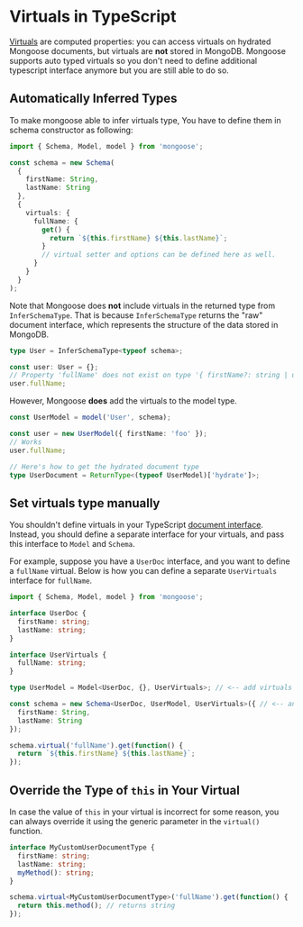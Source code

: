 # Virtuals in TypeScript

[Virtuals](../tutorials/virtuals.html) are computed properties: you can access virtuals on hydrated Mongoose documents, but virtuals are **not** stored in MongoDB.
Mongoose supports auto typed virtuals so you don't need to define additional typescript interface anymore but you are still able to do so.

## Automatically Inferred Types

To make mongoose able to infer virtuals type, You have to define them in schema constructor as following:

```ts
import { Schema, Model, model } from 'mongoose';

const schema = new Schema(
  {
    firstName: String,
    lastName: String
  },
  {
    virtuals: {
      fullName: {
        get() {
          return `${this.firstName} ${this.lastName}`;
        }
        // virtual setter and options can be defined here as well.
      }
    }
  }
);
```

Note that Mongoose does **not** include virtuals in the returned type from `InferSchemaType`.
That is because `InferSchemaType` returns the "raw" document interface, which represents the structure of the data stored in MongoDB.

```ts
type User = InferSchemaType<typeof schema>;

const user: User = {};
// Property 'fullName' does not exist on type '{ firstName?: string | undefined; ... }'.
user.fullName;
```

However, Mongoose **does** add the virtuals to the model type.

```ts
const UserModel = model('User', schema);

const user = new UserModel({ firstName: 'foo' });
// Works
user.fullName;

// Here's how to get the hydrated document type
type UserDocument = ReturnType<(typeof UserModel)['hydrate']>;
```

## Set virtuals type manually

You shouldn't define virtuals in your TypeScript [document interface](../typescript.html).
Instead, you should define a separate interface for your virtuals, and pass this interface to `Model` and `Schema`.

For example, suppose you have a `UserDoc` interface, and you want to define a `fullName` virtual.
Below is how you can define a separate `UserVirtuals` interface for `fullName`.

```ts
import { Schema, Model, model } from 'mongoose';

interface UserDoc {
  firstName: string;
  lastName: string;
}

interface UserVirtuals {
  fullName: string;
}

type UserModel = Model<UserDoc, {}, UserVirtuals>; // <-- add virtuals here...

const schema = new Schema<UserDoc, UserModel, UserVirtuals>({ // <-- and here
  firstName: String,
  lastName: String
});

schema.virtual('fullName').get(function() {
  return `${this.firstName} ${this.lastName}`;
});
```

## Override the Type of `this` in Your Virtual

In case the value of `this` in your virtual is incorrect for some reason, you can always override it using the generic parameter in the `virtual()` function.

```ts
interface MyCustomUserDocumentType {
  firstName: string;
  lastName: string;
  myMethod(): string;
}

schema.virtual<MyCustomUserDocumentType>('fullName').get(function() {
  return this.method(); // returns string
});
```
